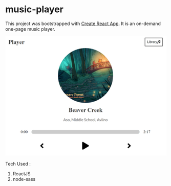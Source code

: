 # music-player

This project was bootstrapped with [Create React App](https://github.com/facebook/create-react-app). It is an on-demand one-page music player. 

![Music Player](https://github.com/suyash-patil/music-player/blob/main/src/images/music-player.png)

Tech Used :
1. ReactJS
2. node-sass

